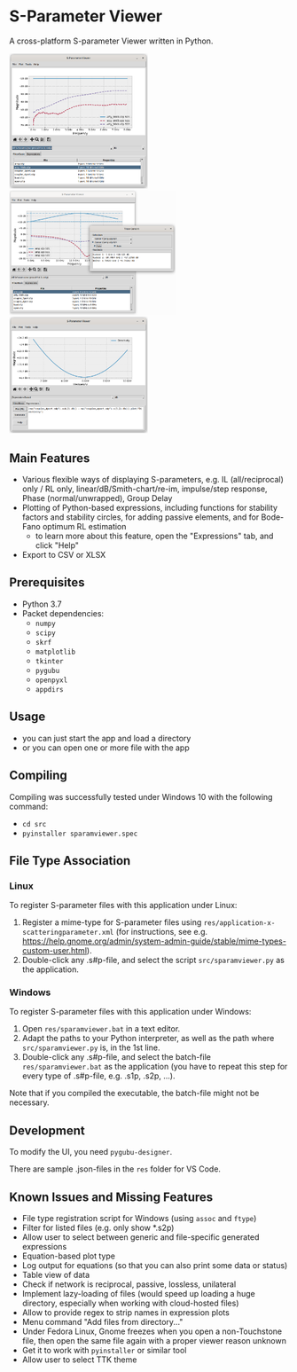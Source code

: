 S-Parameter Viewer
==================

A cross-platform S-parameter Viewer written in Python.

<img src="./doc/screenshot_mainwin_s2p.png" width="250" /> <img src="./doc/screenshot_mainwin_markers.png" width="300" /> <img src="./doc/screenshot_mainwin_expr.png" width="250" />


Main Features
-------------

- Various flexible ways of displaying S-parameters, e.g. IL (all/reciprocal) only / RL only, linear/dB/Smith-chart/re-im, impulse/step response, Phase (normal/unwrapped), Group Delay
- Plotting of Python-based expressions, including functions for stability factors and stability circles, for adding passive elements, and for Bode-Fano optimum RL estimation
    - to learn more about this feature, open the "Expressions" tab, and click "Help"
- Export to CSV or XLSX


Prerequisites
-------------

- Python 3.7
- Packet dependencies:
    - `numpy`
    - `scipy`
    - `skrf`
    - `matplotlib`
    - `tkinter`
    - `pygubu`
    - `openpyxl`
    - `appdirs`


Usage
-----

- you can just start the app and load a directory
- or you can open one or more file with the app


Compiling
---------

Compiling was successfully tested under Windows 10 with the following command:
- `cd src`
- `pyinstaller sparamviewer.spec`


File Type Association
---------------------

### Linux

To register S-parameter files with this application under Linux:

1. Register a mime-type for S-parameter files using `res/application-x-scatteringparameter.xml` (for instructions, see e.g. <https://help.gnome.org/admin/system-admin-guide/stable/mime-types-custom-user.html>).
2. Double-click any .s#p-file, and select the script `src/sparamviewer.py` as the application.

### Windows

To register S-parameter files with this application under Windows:

1. Open `res/sparamviewer.bat` in a text editor.
2. Adapt the paths to your Python interpreter, as well as the path where `src/sparamviewer.py` is, in the 1st line.
3. Double-click any .s#p-file, and select the batch-file `res/sparamviewer.bat` as the application (you have to repeat this step for every type of .s#p-file, e.g. .s1p, .s2p, ...).

Note that if you compiled the executable, the batch-file might not be necessary.


Development
-----------

To modify the UI, you need `pygubu-designer`.

There are sample .json-files in the `res` folder for VS Code.


Known Issues and Missing Features
---------------------------------

- File type registration script for Windows (using `assoc` and `ftype`)
- Filter for listed files (e.g. only show *.s2p)
- Allow user to select between generic and file-specific generated expressions
- Equation-based plot type
- Log output for equations (so that you can also print some data or status)
- Table view of data
- Check if network is reciprocal, passive, lossless, unilateral
- Implement lazy-loading of files (would speed up loading a huge directory, especially when working with cloud-hosted files)
- Allow to provide regex to strip names in expression plots
- Menu command "Add files from directory..."
- Under Fedora Linux, Gnome freezes when you open a non-Touchstone file, then open the same file again with a proper viewer reason unknown
- Get it to work with `pyinstaller` or similar tool
- Allow user to select TTK theme
